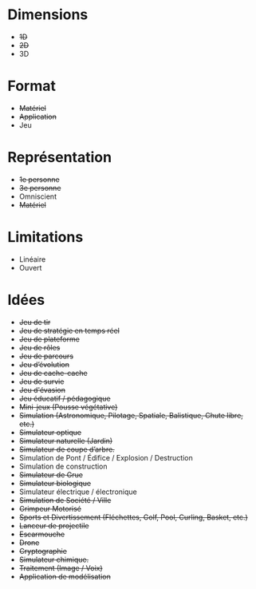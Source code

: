 # Dimensions
- ~~1D~~
- ~~2D~~
- 3D


# Format
- ~~Matériel~~
- ~~Application~~
- Jeu

# Représentation
- ~~1e personne~~
- ~~3e personne~~
- Omniscient
- ~~Matériel~~

# Limitations
- Linéaire
- Ouvert

# Idées
- ~~Jeu de tir~~
- ~~Jeu de stratégie en temps réel~~
- ~~Jeu de plateforme~~
- ~~Jeu de rôles~~
- ~~Jeu de parcours~~
- ~~Jeu d’évolution~~
- ~~Jeu de cache-cache~~
- ~~Jeu de survie~~
- ~~Jeu d'évasion~~
- ~~Jeu éducatif / pédagogique~~
- ~~Mini-jeux (Pousse végétative)~~
- ~~Simulation (Astronomique, Pilotage, Spatiale, Balistique, Chute libre, etc.)~~
- ~~Simulateur optique~~
- ~~Simulateur naturelle (Jardin)~~
- ~~Simulateur de coupe d’arbre.~~
- Simulation de Pont / Édifice / Explosion / Destruction
- Simulation de construction
- ~~Simulateur de Grue~~
- ~~Simulateur biologique~~
- Simulateur électrique / électronique
- ~~Simulation de Société / Ville~~
- ~~Grimpeur Motorisé~~
- ~~Sports et Divertissement (Fléchettes, Golf, Pool, Curling, Basket, etc.)~~
- ~~Lanceur de projectile~~
- ~~Escarmouche~~
- ~~Drone~~
- ~~Cryptographie~~
- ~~Simulateur chimique.~~
- ~~Traitement (Image / Voix)~~
- ~~Application de modélisation~~
